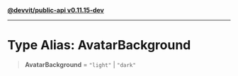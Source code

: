 [**@devvit/public-api v0.11.15-dev**](../../../../../../README.md)

---

# Type Alias: AvatarBackground

> **AvatarBackground** = `"light"` \| `"dark"`
